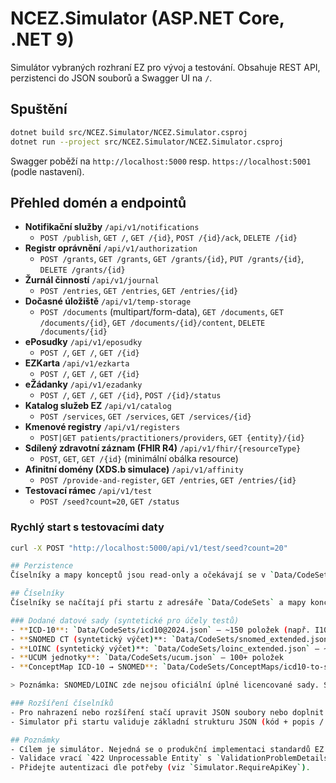 
# NCEZ.Simulator (ASP.NET Core, .NET 9)

Simulátor vybraných rozhraní EZ pro vývoj a testování. Obsahuje REST API, perzistenci do JSON souborů a Swagger UI na `/`.

## Spuštění
```bash
dotnet build src/NCEZ.Simulator/NCEZ.Simulator.csproj
dotnet run --project src/NCEZ.Simulator/NCEZ.Simulator.csproj
```
Swagger poběží na `http://localhost:5000` resp. `https://localhost:5001` (podle nastavení).

## Přehled domén a endpointů
- **Notifikační služby** `/api/v1/notifications`
  - `POST /publish`, `GET /`, `GET /{id}`, `POST /{id}/ack`, `DELETE /{id}`
- **Registr oprávnění** `/api/v1/authorization`
  - `POST /grants`, `GET /grants`, `GET /grants/{id}`, `PUT /grants/{id}`, `DELETE /grants/{id}`
- **Žurnál činností** `/api/v1/journal`
  - `POST /entries`, `GET /entries`, `GET /entries/{id}`
- **Dočasné úložiště** `/api/v1/temp-storage`
  - `POST /documents` (multipart/form-data), `GET /documents`, `GET /documents/{id}`, `GET /documents/{id}/content`, `DELETE /documents/{id}`
- **ePosudky** `/api/v1/eposudky`
  - `POST /`, `GET /`, `GET /{id}`
- **EZKarta** `/api/v1/ezkarta`
  - `POST /`, `GET /`, `GET /{id}`
- **eŽádanky** `/api/v1/ezadanky`
  - `POST /`, `GET /`, `GET /{id}`, `POST /{id}/status`
- **Katalog služeb EZ** `/api/v1/catalog`
  - `POST /services`, `GET /services`, `GET /services/{id}`
- **Kmenové registry** `/api/v1/registers`
  - `POST|GET patients/practitioners/providers`, `GET {entity}/{id}`
- **Sdílený zdravotní záznam (FHIR R4)** `/api/v1/fhir/{resourceType}`
  - `POST`, `GET`, `GET /{id}` (minimální obálka resource)
- **Afinitní domény (XDS.b simulace)** `/api/v1/affinity`
  - `POST /provide-and-register`, `GET /entries`, `GET /entries/{id}`
- **Testovací rámec** `/api/v1/test`
  - `POST /seed?count=20`, `GET /status`
  
### Rychlý start s testovacími daty
```bash
curl -X POST "http://localhost:5000/api/v1/test/seed?count=20"

## Perzistence
Číselníky a mapy konceptů jsou read-only a očekávají se v `Data/CodeSets` a `Data/CodeSets/ConceptMaps`.

## Číselníky
Číselníky se načítají při startu z adresáře `Data/CodeSets` a mapy konceptů z `Data/CodeSets/ConceptMaps`.

### Dodané datové sady (syntetické pro účely testů)
- **ICD-10**: `Data/CodeSets/icd10@2024.json` — ~150 položek (např. I10, E11, J06.9, A09)
- **SNOMED CT (syntetický výčet)**: `Data/CodeSets/snomed_extended.json` — ~650 položek
- **LOINC (syntetický výčet)**: `Data/CodeSets/loinc_extended.json` — ~550 položek
- **UCUM jednotky**: `Data/CodeSets/ucum.json` — 100+ položek
- **ConceptMap ICD-10 → SNOMED**: `Data/CodeSets/ConceptMaps/icd10-to-snomed.json` — reálné dvojice pro I10, E11, J06.9, A09 mají vztah `equivalent`, ostatní jsou označeny `related`.

> Poznámka: SNOMED/LOINC zde nejsou oficiální úplné licencované sady. Slouží jen k syntetickému testování.

### Rozšíření číselníků
- Pro nahrazení nebo rozšíření stačí upravit JSON soubory nebo doplnit vlastní importér v `CodeSetService`.
- Simulator při startu validuje základní strukturu JSON (kód + popis / zobrazení).

## Poznámky
- Cílem je simulátor. Nejedná se o produkční implementaci standardů EZ. 
- Validace vrací `422 Unprocessable Entity` s `ValidationProblemDetails`.
- Přidejte autentizaci dle potřeby (viz `Simulator.RequireApiKey`).
